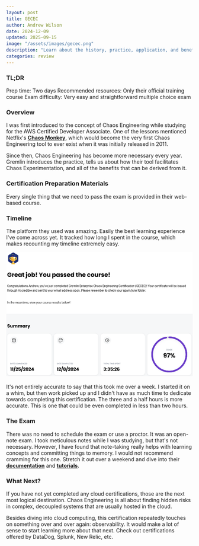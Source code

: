 ```yaml
---
layout: post
title: GECEC
author: Andrew Wilson
date: 2024-12-09
updated: 2025-09-15
image: "/assets/images/gecec.png"
description: "Learn about the history, practice, application, and benefits of Chaos Engineering! This is a practice that did not exist and was not required when systems were monolithic and tightly coupled. In modern IT architectures, that is no longer the case."
categories: review
---
```

### TL;DR
Prep time: Two days
Recommended resources: Only their official training course
Exam difficulty: Very easy and straightforward multiple choice exam

### Overview
I was first introduced to the concept of Chaos Engineering while studying for the AWS Certified Developer Associate. One of the lessons mentioned Netflix's <a href="https://netflix.github.io/chaosmonkey/"><strong>Chaos Monkey</strong></a>, which would become the very first Chaos Engineering tool to ever exist when it was initially released in 2011.

Since then, Chaos Engineering has become more necessary every year. Gremlin introduces the practice, tells us about how their tool facilitates Chaos Experimentation, and all of the benefits that can be derived from it.

### Certification Preparation Materials
Every single thing that we need to pass the exam is provided in their web-based course.

### Timeline
The platform they used was amazing. Easily the best learning experience I've come across yet. It tracked how long I spent in the course, which makes recounting my timeline extremely easy.
<div class="post-image">
<img src="/assets/images/gecec_course.png" class="img-responsive" alt="Post Image">
</div>
<br>
It's not entirely accurate to say that this took me over a week. I started it on a whim, but then work picked up and I didn't have as much time to dedicate towards completing this certification. The three and a half hours is more accurate. This is one that could be even completed in less than two hours.

### The Exam
There was no need to schedule the exam or use a proctor. It was an open-note exam. I took meticulous notes while I was studying, but that's not necessary. However, I have found that note-taking really helps with learning concepts and committing things to memory. I would not recommend cramming for this one. Stretch it out over a weekend and dive into their <a href="https://www.gremlin.com/docs"><strong>documentation</strong></a> and <a href="https://www.gremlin.com/community/tutorials"><strong>tutorials</strong></a>.

### What Next?
If you have not yet completed any cloud certifications, those are the next most logical destination. Chaos Engineering is all about finding hidden risks in complex, decoupled systems that are usually hosted in the cloud.

Besides diving into cloud computing, this certification repeatedly touches on something over and over again: observability. It would make a lot of sense to start learning more about that next. Check out certifications offered by DataDog, Splunk, New Relic, etc.